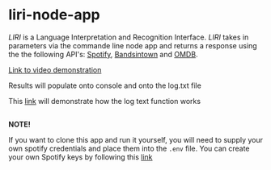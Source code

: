 # liri-node-app

*LIRI* is a Language Interpretation and Recognition Interface. *LIRI* takes in parameters via the commande line node app and returns a response using the the following API's: [Spotify][2], [Bandsintown][3] and [OMDB][4]. 

[Link to video demonstration][1]

Results will populate onto console and onto the log.txt file 

This [link][5] will demonstrate how the log text function works 

##
**NOTE!**

If you want to clone this app and run it yourself, you will need to supply your own spotify credentials and place them into the `.env` file. You can create your own Spotify keys by following this [link][6] 

[1]:https://drive.google.com/file/d/1HqLH9Px14kQ86PpBNjVdumowf7D8w4BD/view?usp=sharing

[2]:https://developer.spotify.com/documentation/web-api/
[3]:https://manager.bandsintown.com/support/bandsintown-api
[4]:http://www.omdbapi.com/
[5]: https://drive.google.com/file/d/1TQM-HOvdqZpMy5Nr6_7kZNusLQ8lypiJ/view
[6]: https://developer.spotify.com/dashboard/login
